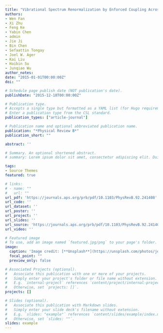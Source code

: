 ```yaml
---
title: "Vibrational Spectrum Renormalization by Enforced Coupling Across the Van der Waals Gap between MoS2 and WS2 Monolayers. Physical Review B"
authors:
- Wen Fan
- Xi Zhu
- Feng Ke
- Yabin Chen
- admin
- Jie Ji
- Bin Chen
- Sefaattin Tongay
- Joel W. Ager
- Kai Liu
- Haibin Su
- Junqiao Wu
author_notes:
date: "2015-01-01T00:00:00Z"
doi: ""

# Schedule page publish date (NOT publication's date).
publishDate: "2015-12-18T00:00:00Z"

# Publication type.
# Accepts a single type but formatted as a YAML list (for Hugo requirements).
# Enter a publication type from the CSL standard.
publication_types: ["article-journal"]

# Publication name and optional abbreviated publication name.
publication: "*Physical Review B*"
publication_short: ""

abstract: ''

# Summary. An optional shortened abstract.
# summary: Lorem ipsum dolor sit amet, consectetur adipiscing elit. Duis posuere tellus ac convallis placerat. Proin tincidunt magna sed ex sollicitudin condimentum.

tags:
- Source Themes
featured: true

# links:
# - name: ""
#   url: ""
url_pdf: 'https://journals.aps.org/prb/pdf/10.1103/PhysRevB.92.241408'
url_code: ''
url_dataset: ''
url_poster: ''
url_project: ''
url_slides: ''
url_source: 'https://journals.aps.org/prb/pdf/10.1103/PhysRevB.92.241408'
url_video: ''

# Featured image
# To use, add an image named `featured.jpg/png` to your page's folder. 
image:
  caption: 'Image credit: [**Unsplash**](https://unsplash.com/photos/jdD8gXaTZsc)'
  focal_point: ""
  preview_only: false

# Associated Projects (optional).
#   Associate this publication with one or more of your projects.
#   Simply enter your project's folder or file name without extension.
#   E.g. `internal-project` references `content/project/internal-project/index.md`.
#   Otherwise, set `projects: []`.
projects: []

# Slides (optional).
#   Associate this publication with Markdown slides.
#   Simply enter your slide deck's filename without extension.
#   E.g. `slides: "example"` references `content/slides/example/index.md`.
#   Otherwise, set `slides: ""`.
slides: example
---
```


